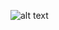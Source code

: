 ![alt text](https://images.ctfassets.net/hrltx12pl8hq/a2hkMAaruSQ8haQZ4rBL9/8ff4a6f289b9ca3f4e6474f29793a74a/nature-image-for-website.jpg?fit=fill&w=480&h=320)
